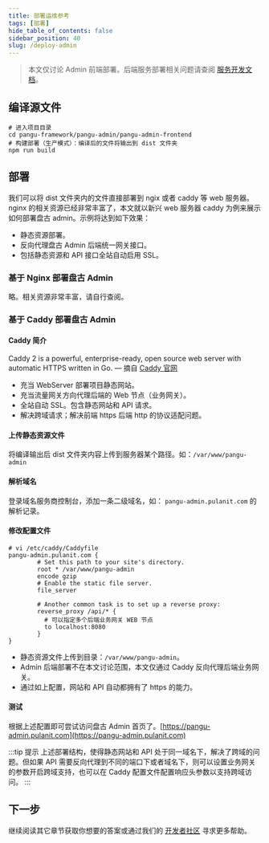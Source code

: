 ```yaml
---
title: 部署运维参考
tags: [部署]
hide_table_of_contents: false
sidebar_position: 40
slug: /deploy-admin
---
```

<head>
  <title>盘古 Admin 部署运维参考 | 盘古 Admin | 盘古开发框架</title>
</head>

> 本文仅讨论 Admin 前端部署。后端服务部署相关问题请查阅 [服务开发文档](/docs/intro)。

## 编译源文件

```shell
# 进入项目目录
cd pangu-framework/pangu-admin/pangu-admin-frontend
# 构建部署（生产模式）：编译后的文件将输出到 dist 文件夹
npm run build
```

## 部署
我们可以将 dist 文件夹内的文件直接部署到 ngix 或者 caddy 等 web 服务器。nginx 的相关资源已经非常丰富了，本文就以新兴 web 服务器 caddy 为例来展示如何部署盘古 admin。示例将达到如下效果：
- 静态资源部署。
- 反向代理盘古 Admin 后端统一网关接口。
- 包括静态资源和 API 接口全站自动启用 SSL。

### 基于 Nginx 部署盘古 Admin
略。相关资源非常丰富，请自行查阅。

### 基于 Caddy 部署盘古 Admin
#### Caddy 简介
Caddy 2 is a powerful, enterprise-ready, open source web server with automatic HTTPS written in Go.
— 摘自 [Caddy 官网](https://caddyserver.com/)
- 充当 WebServer 部署项目静态网站。
- 充当流量网关方向代理后端的 Web 节点（业务网关）。
- 全站自动 SSL。包含静态网站和 API 请求。
- 解决跨域请求；解决前端 https 后端 http 的协议适配问题。

#### 上传静态资源文件
将编译输出后 dist 文件夹内容上传到服务器某个路径。如：`/var/www/pangu-admin`

#### 解析域名
登录域名服务商控制台，添加一条二级域名，如： `pangu-admin.pulanit.com` 的解析记录。

#### 修改配置文件
```shell
# vi /etc/caddy/Caddyfile
pangu-admin.pulanit.com {
        # Set this path to your site's directory.
        root * /var/www/pangu-admin
        encode gzip
        # Enable the static file server.
        file_server

        # Another common task is to set up a reverse proxy:
        reverse_proxy /api/* {
          # 可以指定多个后端业务网关 WEB 节点
          to localhost:8080
        }
}
```
- 静态资源文件上传到目录：`/var/www/pangu-admin`。
- Admin 后端部署不在本文讨论范围，本文仅通过 Caddy 反向代理后端业务网关。
- 通过如上配置，网站和 API 自动都拥有了 https 的能力。

#### 测试
根据上述配置即可尝试访问盘古 Admin 首页了。[https://pangu-admin.pulanit.com](https://pangu-admin.pulanit.com)

:::tip 提示
上述部署结构，使得静态网站和 API 处于同一域名下，解决了跨域的问题。但如果 API 需要反向代理到不同的端口下或者域名下，则可以设置业务网关的参数开启跨域支持，也可以在 Caddy 配置文件配置响应头参数以支持跨域访问。
:::

## 下一步
继续阅读其它章节获取你想要的答案或通过我们的 [开发者社区](/community) 寻求更多帮助。